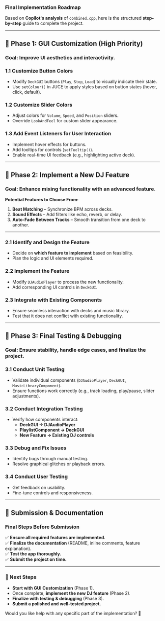 ### **Final Implementation Roadmap**  
Based on **Copilot's analysis** of `combined.cpp`, here is the structured **step-by-step** guide to complete the project.

---

## **📌 Phase 1: GUI Customization (High Priority)**
### **Goal:** Improve UI aesthetics and interactivity.

### **1.1 Customize Button Colors**
- Modify `DeckGUI` buttons (`Play`, `Stop`, `Load`) to visually indicate their state.
- Use `setColour()` in JUCE to apply styles based on button states (hover, click, default).

### **1.2 Customize Slider Colors**
- Adjust colors for `Volume`, `Speed`, and `Position` sliders.
- Override `LookAndFeel` for custom slider appearance.

### **1.3 Add Event Listeners for User Interaction**
- Implement hover effects for buttons.
- Add tooltips for controls (`setTooltip()`).
- Enable real-time UI feedback (e.g., highlighting active deck).

---

## **📌 Phase 2: Implement a New DJ Feature**
### **Goal:** Enhance mixing functionality with an advanced feature.
**Potential Features to Choose From:**
1. **Beat Matching** – Synchronize BPM across decks.
2. **Sound Effects** – Add filters like echo, reverb, or delay.
3. **Auto-Fade Between Tracks** – Smooth transition from one deck to another.

---

### **2.1 Identify and Design the Feature**
- Decide on **which feature to implement** based on feasibility.
- Plan the logic and UI elements required.

### **2.2 Implement the Feature**
- Modify `DJAudioPlayer` to process the new functionality.
- Add corresponding UI controls in `DeckGUI`.

### **2.3 Integrate with Existing Components**
- Ensure seamless interaction with decks and music library.
- Test that it does not conflict with existing functionality.

---

## **📌 Phase 3: Final Testing & Debugging**
### **Goal:** Ensure stability, handle edge cases, and finalize the project.

### **3.1 Conduct Unit Testing**
- Validate individual components (`DJAudioPlayer`, `DeckGUI`, `MusicLibraryComponent`).
- Ensure functions work correctly (e.g., track loading, play/pause, slider adjustments).

### **3.2 Conduct Integration Testing**
- Verify how components interact:
  - **DeckGUI → DJAudioPlayer**
  - **PlaylistComponent → DeckGUI**
  - **New Feature → Existing DJ controls**

### **3.3 Debug and Fix Issues**
- Identify bugs through manual testing.
- Resolve graphical glitches or playback errors.

### **3.4 Conduct User Testing**
- Get feedback on usability.
- Fine-tune controls and responsiveness.

---

## **📌 Submission & Documentation**
### **Final Steps Before Submission**
✅ **Ensure all required features are implemented.**  
✅ **Finalize the documentation** (README, inline comments, feature explanation).  
✅ **Test the app thoroughly.**  
✅ **Submit the project on time.**  

---

### **🚀 Next Steps**
- **Start with GUI Customization** (Phase 1).
- Once complete, **implement the new DJ feature** (Phase 2).
- **Finalize with testing & debugging** (Phase 3).
- **Submit a polished and well-tested project.**

Would you like help with any specific part of the implementation? 🚀